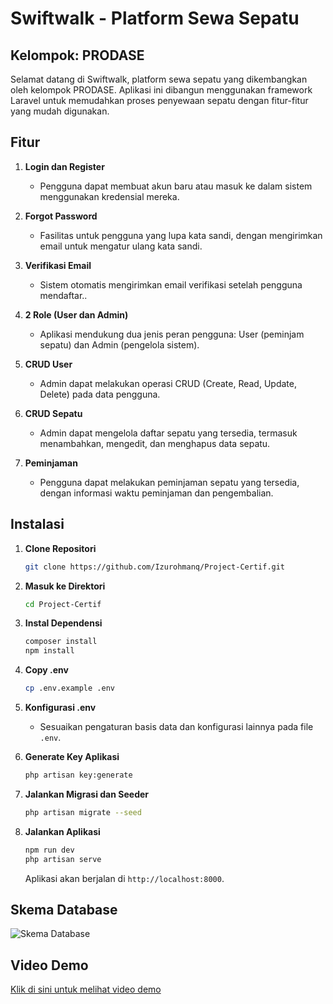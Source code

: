 # Swiftwalk - Platform Sewa Sepatu

## Kelompok: PRODASE

Selamat datang di Swiftwalk, platform sewa sepatu yang dikembangkan oleh kelompok PRODASE. Aplikasi ini dibangun menggunakan framework Laravel untuk memudahkan proses penyewaan sepatu dengan fitur-fitur yang mudah digunakan.

## Fitur

1. **Login dan Register**

    - Pengguna dapat membuat akun baru atau masuk ke dalam sistem menggunakan kredensial mereka.

2. **Forgot Password**
    - Fasilitas untuk pengguna yang lupa kata sandi, dengan mengirimkan email untuk mengatur ulang kata sandi.
3. **Verifikasi Email**

    - Sistem otomatis mengirimkan email verifikasi setelah pengguna mendaftar..

4. **2 Role (User dan Admin)**

    - Aplikasi mendukung dua jenis peran pengguna: User (peminjam sepatu) dan Admin (pengelola sistem).

5. **CRUD User**

    - Admin dapat melakukan operasi CRUD (Create, Read, Update, Delete) pada data pengguna.

6. **CRUD Sepatu**

    - Admin dapat mengelola daftar sepatu yang tersedia, termasuk menambahkan, mengedit, dan menghapus data sepatu.

7. **Peminjaman**
    - Pengguna dapat melakukan peminjaman sepatu yang tersedia, dengan informasi waktu peminjaman dan pengembalian.

## Instalasi

1. **Clone Repositori**

    ```bash
    git clone https://github.com/Izurohmanq/Project-Certif.git
    ```

2. **Masuk ke Direktori**

    ```bash
    cd Project-Certif
    ```

3. **Instal Dependensi**

    ```bash
    composer install
    npm install
    ```

4. **Copy .env**

    ```bash
    cp .env.example .env
    ```

5. **Konfigurasi .env**

    - Sesuaikan pengaturan basis data dan konfigurasi lainnya pada file `.env`.

6. **Generate Key Aplikasi**

    ```bash
    php artisan key:generate
    ```

7. **Jalankan Migrasi dan Seeder**

    ```bash
    php artisan migrate --seed
    ```

8. **Jalankan Aplikasi**

    ```bash
    npm run dev
    php artisan serve
    ```

    Aplikasi akan berjalan di `http://localhost:8000`.

## Skema Database
![Skema Database](https://cdn.discordapp.com/attachments/1183629085839204353/1185232243002724442/image.png?ex=658edc8b&is=657c678b&hm=520019208dca509c4c79648623ebbcf84b2440156132c118418ab4725c148350& "Skema Database")

## Video Demo

[Klik di sini untuk melihat video demo](https://drive.google.com/file/d/1TeaKvfrMMpTCt89gG69bie4-NV8xSJX8/view?usp=drive_link)